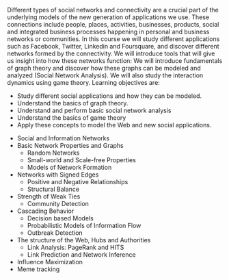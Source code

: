 Different types of social networks and connectivity are a crucial part of the underlying models of the new generation of applications we use. These connections include people, places, activities, businesses, products, social and integrated business processes happening in personal and business networks or communities. In this course we will study different applications such as Facebook, Twitter, Linkedin and Foursquare, and discover different networks formed by the connectivity. We will introduce tools that will give us insight into how these networks function: We will introduce fundamentals of graph theory and discover how these graphs can be modeled and analyzed (Social Network Analysis). We will also study the interaction dynamics using game theory. Learning objectives are:

- Study different social applications and how they can be modeled.
- Understand the basics of graph theory.
- Understand and perform basic social network analysis
- Understand the basics of game theory
- Apply these concepts to model the Web and new social applications.



* Social and Information Networks
* Basic Network Properties and Graphs
  * Random Networks
  * Small-world and Scale-free Properties
  * Models of Network Formation
* Networks with Signed Edges
  * Positive and Negative Relationships
  * Structural Balance
* Strength of Weak Ties
  * Community Detection
* Cascading Behavior
  * Decision based Models
  * Probabilistic Models of Information Flow
  * Outbreak Detection
* The structure of the Web, Hubs and Authorities
  * Link Analysis: PageRank and HITS
  * Link Prediction and Network Inference
* Influence Maximization
* Meme tracking
